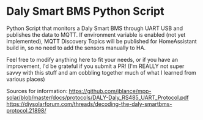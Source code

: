 # Daly Smart BMS Python Script
Python Script that monitors a Daly Smart BMS through UART USB and publishes the data to MQTT. If environment variable is enabled (not yet implemented), MQTT Discovery Topics will be published for HomeAssistant build in, so no need to add the sensors manually to HA.

Feel free to modify anything here to fit your needs, or if you have an improvement, I'd be grateful if you submit a PR! (I'm REALLY not super savvy with this stuff and am cobbling together much of what I learned from various places)

Sources for information:
https://github.com/jblance/mpp-solar/blob/master/docs/protocols/DALY-Daly_RS485_UART_Protocol.pdf
https://diysolarforum.com/threads/decoding-the-daly-smartbms-protocol.21898/
